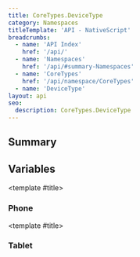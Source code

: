 ```yaml
---
title: CoreTypes.DeviceType
category: Namespaces
titleTemplate: 'API - NativeScript'
breadcrumbs: 
  - name: 'API Index'
    href: '/api/'
  - name: 'Namespaces'
    href: '/api/#summary-Namespaces'
  - name: 'CoreTypes'
    href: '/api/namespace/CoreTypes'
  - name: 'DeviceType'
layout: api
seo:
  description: CoreTypes.DeviceType
---
```


<!-- This page is auto generated, do not edit manually. -->
<!-- Run "yarn generate:api-docs" to regenerate -->

<script setup lang="ts">
  import { provide } from "vue";
  import API_DATA from "./CoreTypes-DeviceType.data.json";
  
  provide('API_DATA', API_DATA);
</script>

<APIRefHierarchy v-once />

## <Heading ignore>Summary</Heading>

<APIRefSummary v-once />

## Variables

<div class="isConst">

<APIRef for="4935" v-once>

<template #title>

### Phone

</template>

</APIRef>

</div>

<div class="isConst">

<APIRef for="4936" v-once>

<template #title>

### Tablet

</template>

</APIRef>

</div>
